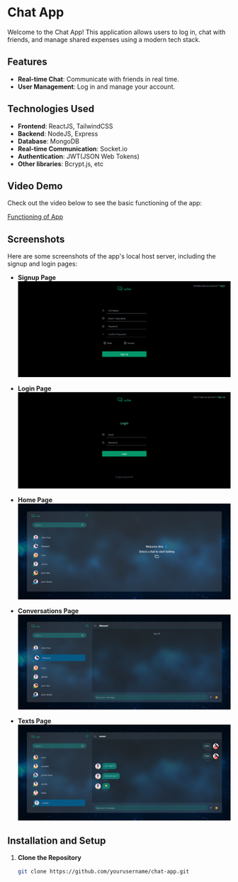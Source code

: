 # Chat App

Welcome to the Chat App! This application allows users to log in, chat with friends, and manage shared expenses using a modern tech stack.

## Features

- **Real-time Chat**: Communicate with friends in real time.
- **User Management**: Log in and manage your account.

## Technologies Used

- **Frontend**: ReactJS, TailwindCSS
- **Backend**: NodeJS, Express
- **Database**: MongoDB
- **Real-time Communication**: Socket.io
- **Authentication**: JWT(JSON Web Tokens)
- **Other libraries**: Bcrypt.js, etc

## Video Demo

Check out the video below to see the basic functioning of the app:

[Functioning of App](functioning%20of%20app.mp4)


## Screenshots

Here are some screenshots of the app's local host server, including the signup and login pages:

- **Signup Page**
  ![Signup](Screenshots/Sign-Up.png)

- **Login Page**
  ![Login](Screenshots/Login.png)

- **Home Page**
   ![Home Page](Screenshots/Home.png)

- **Conversations Page**
   ![Home Page](Screenshots/Conversation.png)

- **Texts Page**
   ![Home Page](Screenshots/texting.png)

## Installation and Setup

1. **Clone the Repository**

   ```bash
   git clone https://github.com/yourusername/chat-app.git
